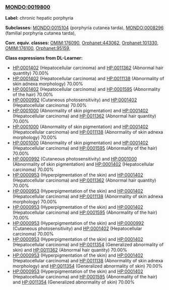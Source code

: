 
### [MONDO:0019800](http://purl.obolibrary.org/obo/MONDO_0019800)
**Label:** chronic hepatic porphyria

**Subclasses:** [MONDO:0015104](http://purl.obolibrary.org/obo/MONDO_0015104) (porphyria cutanea tarda), [MONDO:0008296](http://purl.obolibrary.org/obo/MONDO_0008296) (familial porphyria cutanea tarda), 

**Corr. equiv. classes:** [OMIM:176090](http://purl.obolibrary.org/obo/OMIM_176090), [Orphanet:443062](http://www.orpha.net/ORDO/Orphanet_443062), [Orphanet:101330](http://www.orpha.net/ORDO/Orphanet_101330), [OMIM:176100](http://purl.obolibrary.org/obo/OMIM_176100), [Orphanet:95159](http://www.orpha.net/ORDO/Orphanet_95159), 

**Class expressions from DL-Learner:**

- [HP:0001402](http://purl.obolibrary.org/obo/HP_0001402) (Hepatocellular carcinoma) and [HP:0011362](http://purl.obolibrary.org/obo/HP_0011362) (Abnormal hair quantity) 70.00%
- [HP:0001402](http://purl.obolibrary.org/obo/HP_0001402) (Hepatocellular carcinoma) and [HP:0011138](http://purl.obolibrary.org/obo/HP_0011138) (Abnormality of skin adnexa morphology) 70.00%
- [HP:0001402](http://purl.obolibrary.org/obo/HP_0001402) (Hepatocellular carcinoma) and [HP:0001595](http://purl.obolibrary.org/obo/HP_0001595) (Abnormality of the hair) 70.00%
- [HP:0000992](http://purl.obolibrary.org/obo/HP_0000992) (Cutaneous photosensitivity) and [HP:0001402](http://purl.obolibrary.org/obo/HP_0001402) (Hepatocellular carcinoma) 70.00%
- [HP:0001000](http://purl.obolibrary.org/obo/HP_0001000) (Abnormality of skin pigmentation) and [HP:0001402](http://purl.obolibrary.org/obo/HP_0001402) (Hepatocellular carcinoma) and [HP:0011362](http://purl.obolibrary.org/obo/HP_0011362) (Abnormal hair quantity) 70.00%
- [HP:0001000](http://purl.obolibrary.org/obo/HP_0001000) (Abnormality of skin pigmentation) and [HP:0001402](http://purl.obolibrary.org/obo/HP_0001402) (Hepatocellular carcinoma) and [HP:0011138](http://purl.obolibrary.org/obo/HP_0011138) (Abnormality of skin adnexa morphology) 70.00%
- [HP:0001000](http://purl.obolibrary.org/obo/HP_0001000) (Abnormality of skin pigmentation) and [HP:0001402](http://purl.obolibrary.org/obo/HP_0001402) (Hepatocellular carcinoma) and [HP:0001595](http://purl.obolibrary.org/obo/HP_0001595) (Abnormality of the hair) 70.00%
- [HP:0000992](http://purl.obolibrary.org/obo/HP_0000992) (Cutaneous photosensitivity) and [HP:0001000](http://purl.obolibrary.org/obo/HP_0001000) (Abnormality of skin pigmentation) and [HP:0001402](http://purl.obolibrary.org/obo/HP_0001402) (Hepatocellular carcinoma) 70.00%
- [HP:0000953](http://purl.obolibrary.org/obo/HP_0000953) (Hyperpigmentation of the skin) and [HP:0001402](http://purl.obolibrary.org/obo/HP_0001402) (Hepatocellular carcinoma) and [HP:0011362](http://purl.obolibrary.org/obo/HP_0011362) (Abnormal hair quantity) 70.00%
- [HP:0000953](http://purl.obolibrary.org/obo/HP_0000953) (Hyperpigmentation of the skin) and [HP:0001402](http://purl.obolibrary.org/obo/HP_0001402) (Hepatocellular carcinoma) and [HP:0011138](http://purl.obolibrary.org/obo/HP_0011138) (Abnormality of skin adnexa morphology) 70.00%
- [HP:0000953](http://purl.obolibrary.org/obo/HP_0000953) (Hyperpigmentation of the skin) and [HP:0001402](http://purl.obolibrary.org/obo/HP_0001402) (Hepatocellular carcinoma) and [HP:0001595](http://purl.obolibrary.org/obo/HP_0001595) (Abnormality of the hair) 70.00%
- [HP:0000953](http://purl.obolibrary.org/obo/HP_0000953) (Hyperpigmentation of the skin) and [HP:0000992](http://purl.obolibrary.org/obo/HP_0000992) (Cutaneous photosensitivity) and [HP:0001402](http://purl.obolibrary.org/obo/HP_0001402) (Hepatocellular carcinoma) 70.00%
- [HP:0000953](http://purl.obolibrary.org/obo/HP_0000953) (Hyperpigmentation of the skin) and [HP:0001402](http://purl.obolibrary.org/obo/HP_0001402) (Hepatocellular carcinoma) and [HP:0011354](http://purl.obolibrary.org/obo/HP_0011354) (Generalized abnormality of skin) and [HP:0011362](http://purl.obolibrary.org/obo/HP_0011362) (Abnormal hair quantity) 70.00%
- [HP:0000953](http://purl.obolibrary.org/obo/HP_0000953) (Hyperpigmentation of the skin) and [HP:0001402](http://purl.obolibrary.org/obo/HP_0001402) (Hepatocellular carcinoma) and [HP:0011138](http://purl.obolibrary.org/obo/HP_0011138) (Abnormality of skin adnexa morphology) and [HP:0011354](http://purl.obolibrary.org/obo/HP_0011354) (Generalized abnormality of skin) 70.00%
- [HP:0000953](http://purl.obolibrary.org/obo/HP_0000953) (Hyperpigmentation of the skin) and [HP:0001402](http://purl.obolibrary.org/obo/HP_0001402) (Hepatocellular carcinoma) and [HP:0001595](http://purl.obolibrary.org/obo/HP_0001595) (Abnormality of the hair) and [HP:0011354](http://purl.obolibrary.org/obo/HP_0011354) (Generalized abnormality of skin) 70.00%


